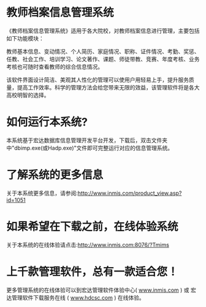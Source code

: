 # 教师档案信息管理系统

《教师档案信息管理系统》适用于各大院校，对教师档案信息进行管理，主要包括如下功能模块：

教师基本信息、变动情况、个人简历、家庭情况、职称、证件情况、考勤、奖惩、任教、社会工作、培训学习、论文著作、课题、师徒带教、竞赛、年度考核、业务考核也可随时查看教师的综合信息情况。

该软件界面设计简洁、美观其人性化的管理可以使用户用轻易上手，提升服务质量，提高工作效率。科学的管理方法会给您带来无限的效益，该管理软件将是各大高校明智的选择。

# 如何运行本系统?

本系统基于宏达数据库信息管理开发平台开发，下载后，双击文件夹中"dbimp.exe(或Hadp.exe)"文件即可完整运行对应的信息管理系统。

# 了解系统的更多信息

关于本系统更多信息，请参阅:http://www.inmis.com/product_view.asp?id=1051

# 如果希望在下载之前，在线体验系统

关于本系统的在线体验请点击:http://www.inmis.com:8076/?Tmims

# 上千款管理软件，总有一款适合您！

更多管理系统的在线体验可以到宏达管理软件体验中心( www.inmis.com ) 或 宏达管理软件下载服务在线 ( www.hdcsc.com ) 在线体验。

